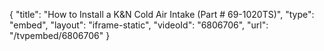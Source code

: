 {
    "title": "How to Install a K&N Cold Air Intake (Part # 69-1020TS)",
    "type": "embed",
    "layout": "iframe-static",
    "videoId": "6806706",
    "url": "\/tvpembed\/6806706"
}